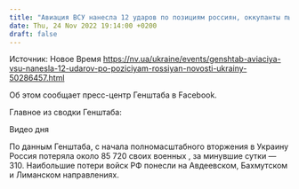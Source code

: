 ```yaml
---
title: "Авиация ВСУ нанесла 12 ударов по позициям россиян, оккупанты пытаются наступать на двух направлениях — Генштаб"
date: Thu, 24 Nov 2022 19:14:00 +0200
draft: false
---
```

Источник: Новое Время https://nv.ua/ukraine/events/genshtab-aviaciya-vsu-nanesla-12-udarov-po-poziciyam-rossiyan-novosti-ukrainy-50286457.html


Об этом сообщает пресс-центр Генштаба в Facebook.

Главное из сводки Генштаба:

 Видео дня   

По данным Генштаба, с начала полномасштабного вторжения в Украину Россия потеряла около 85 720 своих военных , за минувшие сутки — 310. Наибольшие потери войск РФ понесли на Авдеевском, Бахмутском и Лиманском направлениях.
